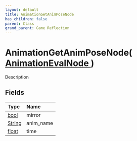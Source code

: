 ```yaml
---
layout: default
title: AnimationGetAnimPoseNode
has_children: false
parent: Class
grand_parent: Game Reflection
---
```

# AnimationGetAnimPoseNode( [ AnimationEvalNode ](/riftbreaker-wiki/docs/game-reflection/classes/animation_eval_node/) )
Description 

## Fields

| Type | Name |
|:----------|:--------------|
| [bool](/riftbreaker-wiki/docs/game-reflection/components/bool/) | mirror |
| [String](/riftbreaker-wiki/docs/game-reflection/components/string/) | anim_name |
| [float](/riftbreaker-wiki/docs/game-reflection/components/float/) | time |

